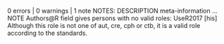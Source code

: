 
0 errors | 0 warnings | 1 note 
NOTES:
DESCRIPTION meta-information ... NOTE
Authors@R field gives persons with no valid roles:
UseR2017 [his] Although this role is not one of aut, cre, cph or ctb,
it is a valid role according to the standards. 
 

